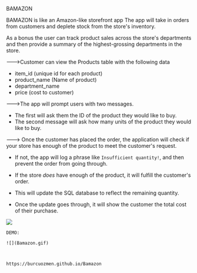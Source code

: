 BAMAZON

BAMAZON is like an Amazon-like storefront app
The app will take in orders from customers and deplete stock from the store's inventory. 

As a bonus the user can track product sales across the store's departments and then provide a summary of the highest-grossing departments in the store.





<!--Customer View --!>

--->Customer can view the Products table with the following data

   * item_id (unique id for each product)
   * product_name (Name of product)
   * department_name
   * price (cost to customer)
  
   
--->The app will prompt users with two messages.   
   
   * The first will ask them the ID of the product they would like to buy.
   * The second message will ask how many units of the product they would like to buy.

---> Once the customer has placed the order, the application will check if your store has enough of the product to meet the      customer's request.

   * If not, the app will log a phrase like `Insufficient quantity!`, and then prevent the order from going through.

   * If the store _does_ have enough of the product, it will fulfill the customer's order.
   * This will update the SQL database to reflect the remaining quantity.
   * Once the update goes through, it will show the customer the total cost of their purchase.
   
   ![](Bamazon.gif) 
   
    DEMO:

    ![](Bamazon.gif)


      
    https://burcuozmen.github.io/Bamazon 
   
   





  







  




